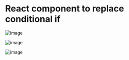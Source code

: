 # React component to replace conditional if

![image](https://user-images.githubusercontent.com/47106171/211231220-b4e7ad06-49f6-4bca-bf0f-aceb5edaf72e.png)

![image](https://user-images.githubusercontent.com/47106171/211231421-ff450b13-9184-4693-a6c8-344002350325.png)

![image](https://user-images.githubusercontent.com/47106171/211231446-4a7dca90-80a1-4358-94b7-5e21faf45585.png)
